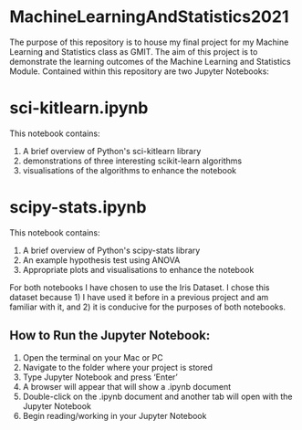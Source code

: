 # MachineLearningAndStatistics2021 

The purpose of this repository is to house my final project for my Machine Learning and Statistics class as GMIT.
The aim of this project is to demonstrate the learning outcomes of the Machine Learning and Statistics Module.
Contained within this repository are two Jupyter Notebooks:

# sci-kitlearn.ipynb
This notebook contains:
1)  A brief overview of Python's sci-kitlearn library
2)  demonstrations of three interesting scikit-learn algorithms
3)  visualisations of the algorithms to enhance the notebook


# scipy-stats.ipynb
This notebook contains:
1) A brief overview of Python's scipy-stats library
2) An example hypothesis test using ANOVA
3) Appropriate plots and visualisations to enhance the notebook

For both notebooks I have chosen to use the Iris Dataset.
I chose this dataset because 1) I have used it before in a previous project and am familiar with it, and 2) it is conducive for the purposes of both notebooks.



## How to Run the Jupyter Notebook:

1) Open the terminal on your Mac or PC
2) Navigate to the folder where your project is stored
3) Type Jupyter Notebook and press ‘Enter’
4) A browser will appear that will show a .ipynb document
5) Double-click on the .ipynb document and another tab will open with the Jupyter Notebook
6) Begin reading/working in your Jupyter Notebook
